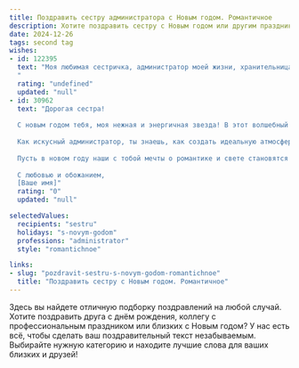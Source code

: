 ```yaml
---
title: Поздравить сестру администратора с Новым годом. Романтичное
description: Хотите поздравить сестру с Новым годом или другим праздником? Наш ИИ создаст незабываемое поздравление, а вы обязательно выделитесь среди других.  
date: 2024-12-26
tags: second tag
wishes:
- id: 122395
  text: "Моя любимая сестричка, администратор моей жизни, хранительница уюта и добра!  С Новым годом! Пусть этот год будет полон волшебства и радости, как сияние новогодней елки, а все твои мечты исполнятся, словно чудо в новогоднюю ночь.  Желаю тебе любви, нежности, и чтобы каждый день был светлым и счастливым, как самые яркие огни праздника.  Целую тебя крепко-крепко!
  "
  rating: "undefined"
  updated: "null"
- id: 30962
  text: "Дорогая сестра!
  
  С новым годом тебя, моя нежная и энергичная звезда! В этот волшебный праздник хочу пожелать тебе, чтобы каждый день нового года сиял ярче, чем пускай даже твои самые светлые мечты. Пусть в твоем сердце всегда живет радость, а в душе — искреннее счастье!
  
  Как искусный администратор, ты знаешь, как создать идеальную атмосферу вокруг себя. Пусть же в новом году все твои начинания будут успешными, а желания сбываются с лёгкостью и грацией. Желаю, чтобы ты привлекала в свою жизнь столько счастья, сколько работы ты укладываешь, и чтобы вокруг всегда были любящие и поддерживающие люди.
  
  Пусть в новом году наши с тобой мечты о романтике и свете становятся реальностью. Обнимай каждый момент, словно он — самый ценный, ведь ты заслуживаешь самого лучшего!
  
  С любовью и обожанием,
  [Ваше имя]"
  rating: "0"
  updated: "null"

selectedValues:
  recipients: "sestru"
  holidays: "s-novym-godom"
  professions: "administrator"
  style: "romantichnoe"

links:
- slug: "pozdravit-sestru-s-novym-godom-romantichnoe"
  title: "Поздравить сестру с Новым годом. Романтичное"
---
```


Здесь вы найдете отличную подборку поздравлений на любой случай. 
Хотите поздравить друга с днём рождения, коллегу с профессиональным праздником или близких с Новым годом? У нас есть всё, чтобы сделать ваш поздравительный текст незабываемым. Выбирайте нужную категорию и находите лучшие слова для ваших близких и друзей!
